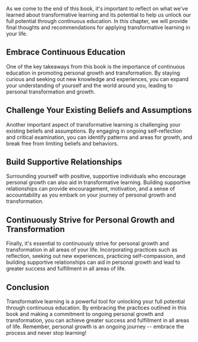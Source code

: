 
As we come to the end of this book, it's important to reflect on what we've learned about transformative learning and its potential to help us unlock our full potential through continuous education. In this chapter, we will provide final thoughts and recommendations for applying transformative learning in your life.

Embrace Continuous Education
----------------------------

One of the key takeaways from this book is the importance of continuous education in promoting personal growth and transformation. By staying curious and seeking out new knowledge and experiences, you can expand your understanding of yourself and the world around you, leading to personal transformation and growth.

Challenge Your Existing Beliefs and Assumptions
-----------------------------------------------

Another important aspect of transformative learning is challenging your existing beliefs and assumptions. By engaging in ongoing self-reflection and critical examination, you can identify patterns and areas for growth, and break free from limiting beliefs and behaviors.

Build Supportive Relationships
------------------------------

Surrounding yourself with positive, supportive individuals who encourage personal growth can also aid in transformative learning. Building supportive relationships can provide encouragement, motivation, and a sense of accountability as you embark on your journey of personal growth and transformation.

Continuously Strive for Personal Growth and Transformation
----------------------------------------------------------

Finally, it's essential to continuously strive for personal growth and transformation in all areas of your life. Incorporating practices such as reflection, seeking out new experiences, practicing self-compassion, and building supportive relationships can aid in personal growth and lead to greater success and fulfillment in all areas of life.

Conclusion
----------

Transformative learning is a powerful tool for unlocking your full potential through continuous education. By embracing the practices outlined in this book and making a commitment to ongoing personal growth and transformation, you can achieve greater success and fulfillment in all areas of life. Remember, personal growth is an ongoing journey -- embrace the process and never stop learning!
